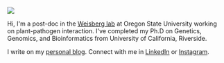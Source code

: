 ![](https://komarev.com/ghpvc/?username=acarafat)

Hi, I'm a post-doc in the [Weisberg lab](https://weisberglab.com/) at Oregon State University working on plant-pathogen interaction. I've completed my Ph.D on Genetics, Genomics, and Bioinformatics from University of California, Riverside. 


I write on my [personal blog](https://arftrhmn.net/). Connect with me in [LinkedIn](https://www.linkedin.com/in/arftrhmn/) or [Instagram](https://www.instagram.com/ac.arafat/).
